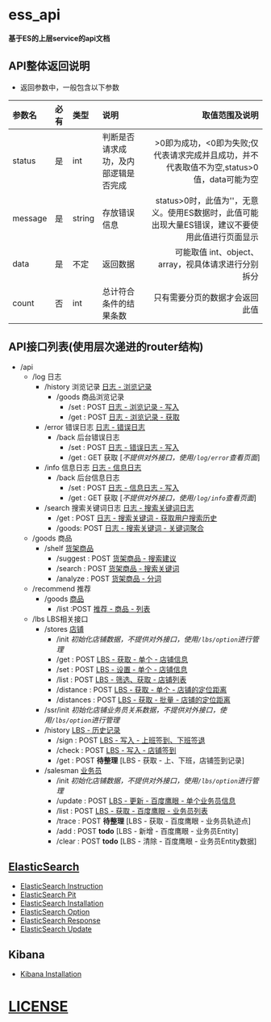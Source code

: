 
# ess_api

**基于ES的上层service的api文档**

## API整体返回说明
- 返回参数中，一般包含以下参数
  
|参数名|必有|类型|说明|取值范围及说明|
|:----|:---|:---|:-----|--:|
|status|是|int|判断是否请求成功，及内部逻辑是否完成|>0即为成功，<0即为失败;仅代表请求完成并且成功，并不代表取值不为空,status>0值，data可能为空|
|message|是|string|存放错误信息|status>0时，此值为''，无意义。使用ES数据时，此值可能出现大量ES错误，建议不要使用此值进行页面显示|
|data|是|不定|返回数据|可能取值 int、object、array，视具体请求进行分别拆分|
|count|否|int|总计符合条件的结果条数|只有需要分页的数据才会返回此值|



## API接口列表(使用层次递进的router结构)
* /api
  * /log 日志
    * /history 浏览记录 [ 日志 - 浏览记录 ](./log/history/readme.md)
      * /goods 商品浏览记录 
        * /set : POST [ 日志 - 浏览记录 - 写入](./log/history/readme.md#11-goodsset)
        * /get : POST [ 日志 - 浏览记录 - 获取](./log/history/readme.md#12-goodsget)
    * /error 错误日志 [ 日志 - 错误日志 ](./log/error/readme.md)
      * /back 后台错误日志
        * /set : POST [ 日志 - 错误日志 - 写入](./log/error/readme.md#11-backset)
        * /get : GET 获取 [*不提供对外接口，使用`/log/error`查看页面*]
    * /info 信息日志 [ 日志 - 信息日志 ](./log/info/readme.md)
      * /back 后台信息日志
        * /set : POST [ 日志 - 信息日志 - 写入](./log/info/readme.md#11-backset)
        * /get : GET 获取 [*不提供对外接口，使用`/log/info`查看页面*]
    * /search 搜索关键词日志 [ 日志 - 搜索关键词日志 ](./log/search/readme.md)
      * /get  : POST [ 日志 - 搜索关键词 - 获取用户搜索历史](./log/search/readme.md#11-get) 
      * /goods: POST [ 日志 - 搜索关键词 - 关键词聚合](./log/search/readme.md#12-goods) 
  * /goods 商品
  	* /shelf [货架商品](./goods/shelf/readme.md)
  	  * /suggest : POST [货架商品 - 搜索建议](./goods/shelf/readme.md#11-suggest)  
  	  * /search : POST  [货架商品 - 搜索关键词](./goods/shelf/readme.md#12-search)  
  	  * /analyze : POST  [货架商品 - 分词](./goods/shelf/readme.md#13-analyze)  
  * /recommend 推荐
	* /goods [商品](./recommend/goods/list/readme.md)
	  * /list :POST [推荐 - 商品 - 列表](./recommend/goods/list/readme.md#11-list)
  * /lbs LBS相关接口
    * /stores [店铺](./lbs/stores/readme.md)
      * /init *初始化店铺数据，不提供对外接口，使用`/lbs/option`进行管理*
      * /get : POST [LBS - 获取 - 单个 - 店铺信息](./lbs/stores/readme.md#11-get)
      * /set : POST [LBS - 设置 - 单个 - 店铺信息](./lbs/stores/readme.md#12-set)
      * /list : POST [LBS - 筛选、获取 - 店铺列表](./lbs/stores/readme.md#13-list)
      * /distance : POST [LBS - 获取 - 单个 - 店铺的定位距离](./lbs/stores/readme.md#14-distance) 
      * /distances : POST [LBS - 获取 - 批量 - 店铺的定位距离](./lbs/stores/readme.md#15-distances)
    * /ssr/init *初始化店铺业务员关系数据，不提供对外接口，使用`/lbs/option`进行管理* 
    * /history [LBS - 历史记录](./lbs/history/readme.md)
	  * /sign : POST [LBS - 写入 - 上班签到、下班签退](./lbs/history/readme.md#11-sign)
	  * /check : POST [LBS - 写入 - 店铺签到](./lbs/history/readme.md#12-check) 
	  * /get : POST **待整理** [LBS - 获取 - 上、下班，店铺签到记录]  
	* /salesman [业务员](./lbs/salesman/readme.md)
      * /init *初始化店铺数据，不提供对外接口，使用`/lbs/option`进行管理*
	  * /update : POST [LBS - 更新 - 百度鹰眼 - 单个业务员信息](./lbs/salesman/readme.md#11-update)
	  * /list  : POST [LBS - 获取 - 百度鹰眼 - 业务员列表](./lbs/salesman/readme.md#12-list)
	  * /trace : POST **待整理** [LBS - 获取 - 百度鹰眼 - 业务员轨迹点]
	  * /add   : POST **todo** [LBS - 新增 - 百度鹰眼 - 业务员Entity]
	  * /clear : POST **todo** [LBS - 清除 - 百度鹰眼 - 业务员Entity数据]
	  
## [ElasticSearch](./doc/elasticsearch/readme.md)
* [ElasticSearch Instruction](./doc/elasticsearch/instruction.md)
* [ElasticSearch Pit](./doc/elasticsearch/pit.md)
* [ElasticSearch Installation](./doc/elasticsearch/installation.md)
* [ElasticSearch Option](./doc/elasticsearch/option.md)
* [ElasticSearch Response](./doc/elasticsearch/response.md)
* [ElasticSearch Update](http://116.228.89.150:8090/pages/viewpage.action?pageId=4620450)

## Kibana
* [Kibana Installation](./doc/kibana/installation.md)

# [LICENSE](./LICENSE)
